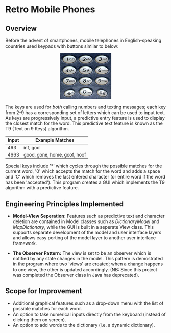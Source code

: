 # Retro Mobile Phones
## Overview
Before the advent of smartphones, mobile telephones in English-speaking countries used keypads with buttons similar to below:

<p align="center">
<img src="https://github.com/zaneali1/RetroMobilePhones/blob/main/images/Keypad.jpg" width="160"/>
</p>

The keys are used for *both* calling numbers and texting messages; each key from 2-9 has a corresponding set of letters which 
can be used to input text. As keys are progressively input, a  predictive entry feature is used to display the closest match for the word.
This predictive text feature is known as the T9 (Text on 9 Keys) algorithm. 

| Input | Example Matches |
| --- | --- |
| 463 | inf, god |
| 4663 | good, gone, home, goof, hoof |
  

Special keys include '\*' which cycles through the possible matches for the current word, '0' which accepts 
the match for the word and adds a space and 'C' which removes the last entered character (or entire word if the word has been
'accepted'). This program creates a GUI which implements the T9 algorithm with a predictive feature. 

## Engineering Principles Implemented
- **Model-View Seperation:** Features such as predictive text and character deletion are contained in Model classes such as *DictionaryModel* and 
*MapDictionary*, while the GUI is built in a seperate View class. This supports separate development of the model and user interface layers and allows easy
porting of the model layer to another user interface framework.

- **The Observer Pattern:** The view is set to be an observer which is notified by any state changes in the model. This pattern is demostrated in the program where 
two 'views' are created; when a change happens to one view, the other is updated accordingly. (NB: Since this project was completed the Observer class in Java has
deprecated).

## Scope for Improvement
- Additional graphical features such as a drop-down menu with the list of possible matches for each word.
- An option to take numerical inputs directly from the keyboard (instead of clicking them on screen). 
- An option to add words to the dictionary (i.e. a dynamic dictionary). 
